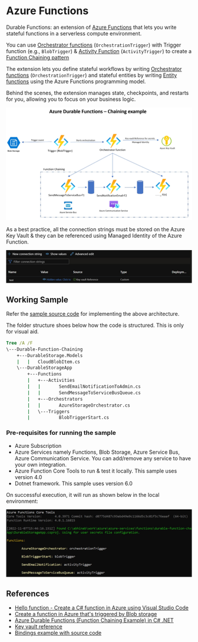 # Azure Functions

Durable Functions: an extension of [Azure Functions](https://docs.microsoft.com/en-us/azure/azure-functions/functions-overview) that lets you write stateful functions in a serverless compute environment. 

You can use [Orchestrator functions](https://docs.microsoft.com/en-us/azure/azure-functions/durable/durable-functions-orchestrations) (`OrchestrationTrigger`) with Trigger function (e.g., `BlobTrigger`) & [Activity Function](https://learn.microsoft.com/en-us/azure/azure-functions/durable/durable-functions-types-features-overview#activity-functions) (`ActivityTrigger`) to create a [Function Chaining pattern](https://learn.microsoft.com/en-us/azure/azure-functions/durable/durable-functions-sequence?tabs=csharp)

The extension lets you define stateful workflows by writing [Orchestrator functions](https://docs.microsoft.com/en-us/azure/azure-functions/durable/durable-functions-orchestrations) (`OrchestrationTrigger`) and stateful entities by writing [Entity functions](https://docs.microsoft.com/en-us/azure/azure-functions/durable/durable-functions-entities) using the Azure Functions programming model. 

Behind the scenes, the extension manages state, checkpoints, and restarts for you, allowing you to focus on your business logic.

![alt txt](/images/durable-functions-chaining.jpg)

As a best practice, all the connection strings must be stored on the Azure Key Vault & they can be referenced using Managed Identity of the Azure Function.

![alt txt](/images/akv-reference.jpg)

## Working Sample

Refer the [sample source code](/src/durable-function-chaining/) for implementing the above architecture.

The folder structure shoes below how the code is structured. This is only for visual aid.

```cmd
Tree /A /F
\---Durable-Function-Chaining
    +---DurableStorage.Models
    |   |   CloudBlobItem.cs
    \---DurableStorageApp
        +---Functions
        |   +---Activities
        |   |       SendEmailNotificationToAdmin.cs
        |   |       SendMessageToServiceBusQueue.cs
        |   +---Orchestrators
        |   |       AzureStorageOrchestrator.cs
        |   \---Triggers
        |           BlobTriggerStart.cs
```

### Pre-requisites for running the sample
* Azure Subscription
* Azure Services namely Functions, Blob Storage, Azure Service Bus, Azure Communication Service. You can add/remove any service to have your own integration.
* Azure Function Core Tools to run & test it locally. This sample uses version 4.0
* Dotnet framework. This sample uses version 6.0

On successful execution, it will run as shown below in the local environment:

![alt txt](/images/local-executions.jpg)

## References
* [Hello function - Create a C# function in Azure using Visual Studio Code](https://learn.microsoft.com/en-us/azure/azure-functions/create-first-function-vs-code-csharp?tabs=in-process)
* [Create a function in Azure that's triggered by Blob storage](https://learn.microsoft.com/en-us/azure/azure-functions/functions-create-storage-blob-triggered-function)
* [Azure Durable Functions (Function Chaining Example) in C# .NET](https://github.com/jonahandersson/serverless-azure-durable-function-chaining-dotnet-template)
* [Key vault reference](https://learn.microsoft.com/en-us/azure/app-service/app-service-key-vault-references?tabs=azure-cli#reference-syntax)
* [Bindings example with source code](https://learn.microsoft.com/en-us/azure/azure-functions/add-bindings-existing-function?tabs=csharp#manually-add-bindings-based-on-examples)